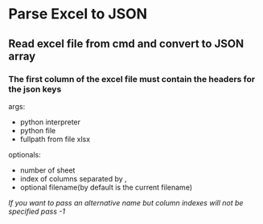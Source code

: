 # Parse Excel to JSON

## Read excel file from cmd and convert to JSON array

### The first column of the excel file must contain the headers for the json keys

args:
- python interpreter
- python file
- fullpath from file xlsx

optionals:
- number of sheet 
- index of columns separated by ,
- optional filename(by default is the current filename) 

*_If you want to pass an alternative name but column indexes will not be specified pass -1_*
